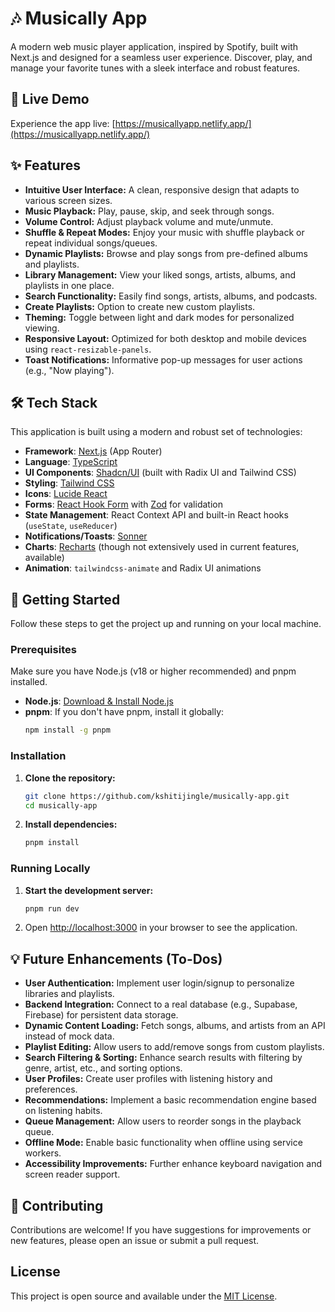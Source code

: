 # 🎶 Musically App

A modern web music player application, inspired by Spotify, built with Next.js and designed for a seamless user experience. Discover, play, and manage your favorite tunes with a sleek interface and robust features.

## 🚀 Live Demo

Experience the app live: [https://musicallyapp.netlify.app/](https://musicallyapp.netlify.app/)

## ✨ Features

*   **Intuitive User Interface:** A clean, responsive design that adapts to various screen sizes.
*   **Music Playback:** Play, pause, skip, and seek through songs.
*   **Volume Control:** Adjust playback volume and mute/unmute.
*   **Shuffle & Repeat Modes:** Enjoy your music with shuffle playback or repeat individual songs/queues.
*   **Dynamic Playlists:** Browse and play songs from pre-defined albums and playlists.
*   **Library Management:** View your liked songs, artists, albums, and playlists in one place.
*   **Search Functionality:** Easily find songs, artists, albums, and podcasts.
*   **Create Playlists:** Option to create new custom playlists.
*   **Theming:** Toggle between light and dark modes for personalized viewing.
*   **Responsive Layout:** Optimized for both desktop and mobile devices using `react-resizable-panels`.
*   **Toast Notifications:** Informative pop-up messages for user actions (e.g., "Now playing").

## 🛠️ Tech Stack

This application is built using a modern and robust set of technologies:

*   **Framework**: [Next.js](https://nextjs.org/) (App Router)
*   **Language**: [TypeScript](https://www.typescriptlang.org/)
*   **UI Components**: [Shadcn/UI](https://ui.shadcn.com/) (built with Radix UI and Tailwind CSS)
*   **Styling**: [Tailwind CSS](https://tailwindcss.com/)
*   **Icons**: [Lucide React](https://lucide.dev/icons/)
*   **Forms**: [React Hook Form](https://react-hook-form.com/) with [Zod](https://zod.dev/) for validation
*   **State Management**: React Context API and built-in React hooks (`useState`, `useReducer`)
*   **Notifications/Toasts**: [Sonner](https://sonner.emilkowalski.com/)
*   **Charts**: [Recharts](https://recharts.org/en-US/) (though not extensively used in current features, available)
*   **Animation**: `tailwindcss-animate` and Radix UI animations

## 🚀 Getting Started

Follow these steps to get the project up and running on your local machine.

### Prerequisites

Make sure you have Node.js (v18 or higher recommended) and pnpm installed.

*   **Node.js**: [Download & Install Node.js](https://nodejs.org/en/download/)
*   **pnpm**: If you don't have pnpm, install it globally:
    ```bash
    npm install -g pnpm
    ```

### Installation

1.  **Clone the repository:**
    ```bash
    git clone https://github.com/kshitijingle/musically-app.git
    cd musically-app
    ```

2.  **Install dependencies:**
    ```bash
    pnpm install
    ```

### Running Locally

1.  **Start the development server:**
    ```bash
    pnpm run dev
    ```

2.  Open [http://localhost:3000](http://localhost:3000) in your browser to see the application.

## 💡 Future Enhancements (To-Dos)

*   **User Authentication:** Implement user login/signup to personalize libraries and playlists.
*   **Backend Integration:** Connect to a real database (e.g., Supabase, Firebase) for persistent data storage.
*   **Dynamic Content Loading:** Fetch songs, albums, and artists from an API instead of mock data.
*   **Playlist Editing:** Allow users to add/remove songs from custom playlists.
*   **Search Filtering & Sorting:** Enhance search results with filtering by genre, artist, etc., and sorting options.
*   **User Profiles:** Create user profiles with listening history and preferences.
*   **Recommendations:** Implement a basic recommendation engine based on listening habits.
*   **Queue Management:** Allow users to reorder songs in the playback queue.
*   **Offline Mode:** Enable basic functionality when offline using service workers.
*   **Accessibility Improvements:** Further enhance keyboard navigation and screen reader support.

## 🤝 Contributing

Contributions are welcome! If you have suggestions for improvements or new features, please open an issue or submit a pull request.

## License

This project is open source and available under the [MIT License](LICENSE).